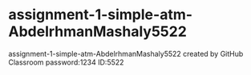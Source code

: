 # assignment-1-simple-atm-AbdelrhmanMashaly5522
assignment-1-simple-atm-AbdelrhmanMashaly5522 created by GitHub Classroom
password:1234
ID:5522
